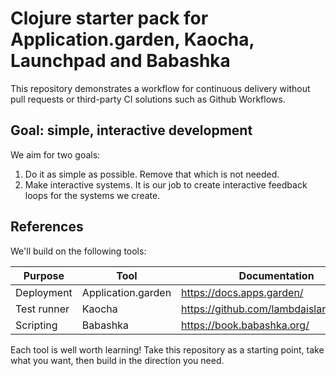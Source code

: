 # Clojure starter pack for Application.garden, Kaocha, Launchpad and Babashka

This repository demonstrates a workflow for continuous delivery without pull requests or third-party CI solutions such as Github Workflows.

## Goal: simple, interactive development

We aim for two goals:

1. Do it as simple as possible.
   Remove that which is not needed.
2. Make interactive systems.
   It is our job to create interactive feedback loops for the systems we create.

## References

We'll build on the following tools:

| Purpose     | Tool               | Documentation                          |
|-------------|--------------------|----------------------------------------|
| Deployment  | Application.garden | https://docs.apps.garden/              |
| Test runner | Kaocha             | https://github.com/lambdaisland/kaocha |
| Scripting   | Babashka           | https://book.babashka.org/             |

Each tool is well worth learning!
Take this repository as a starting point, take what you want, then build in the direction you need.
